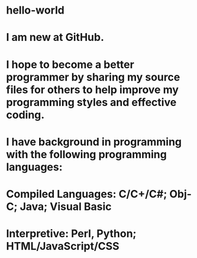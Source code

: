 # hello-world
# I am new at GitHub. 
# I hope to become a better programmer by sharing my source files for others to help improve my programming styles and effective coding. 
# I have background in programming with the following programming languages:
# Compiled Languages: C/C+/C#; Obj-C; Java; Visual Basic
# Interpretive: Perl, Python; HTML/JavaScript/CSS
# Shell Scripts: Bash
